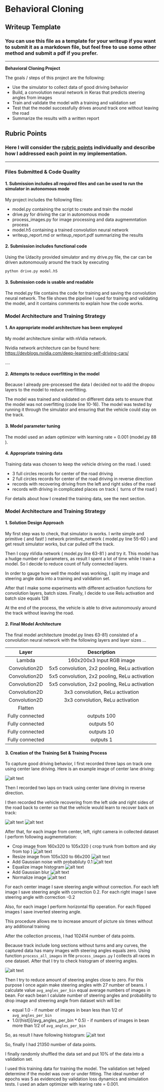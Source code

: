 # **Behavioral Cloning**

## Writeup Template

### You can use this file as a template for your writeup if you want to submit it as a markdown file, but feel free to use some other method and submit a pdf if you prefer.

---

**Behavioral Cloning Project**

The goals / steps of this project are the following:
* Use the simulator to collect data of good driving behavior
* Build, a convolution neural network in Keras that predicts steering angles from images
* Train and validate the model with a training and validation set
* Test that the model successfully drives around track one without leaving the road
* Summarize the results with a written report


[//]: # (Image References)

[image1]: ./out_images/sample_Original.jpg "Original image"
[image2]: ./out_images/sample_Cropped.jpg "Cropped image"
[image3]: ./out_images/sample_Resized.jpg "Resized image"
[image4]: ./out_images/sample_GaussianNoised.jpg "Gaussian Noised image"
[image5]: ./out_images/sample_HistogramEqualized.jpg "Histogram Equalized image"
[image6]: ./out_images/sample_GaussianBlurred.jpg "Gaussian Blur image"
[image7]: ./out_images/sample_Normalized.jpg "Normalized image"
[image8]: ./out_images/left_recovery.jpg "Left Recovery image"
[image9]: ./out_images/right_recovery.jpg "Right Recovery Image"
[hist1]: ./out_images/angles_hist.jpg "Steering angles histogram"
[hist2]: ./out_images/angles_hist_normal.jpg "Steering angles histogram"

## Rubric Points
### Here I will consider the [rubric points](https://review.udacity.com/#!/rubrics/432/view) individually and describe how I addressed each point in my implementation.

---
### Files Submitted & Code Quality

#### 1. Submission includes all required files and can be used to run the simulator in autonomous mode

My project includes the following files:
* model.py containing the script to create and train the model
* drive.py for driving the car in autonomous mode
* process_images.py for image processing and data augmemntation process
* model.h5 containing a trained convolution neural network
* writeup_report.md or writeup_report.pdf summarizing the results

#### 2. Submission includes functional code
Using the Udacity provided simulator and my drive.py file, the car can be driven autonomously around the track by executing
```sh
python drive.py model.h5
```

#### 3. Submission code is usable and readable

The model.py file contains the code for training and saving the convolution neural network. The file shows the pipeline I used for training and validating the model, and it contains comments to explain how the code works.

### Model Architecture and Training Strategy

#### 1. An appropriate model architecture has been employed

My model architecture similar with nVidia network.

Nvidia network architecture can be found here: https://devblogs.nvidia.com/deep-learning-self-driving-cars/

....

#### 2. Attempts to reduce overfitting in the model

Because I already pre-processed the data I decided not to add the dropou layers to the model to reduce overfitting.

The model was trained and validated on different data sets to ensure that the model was not overfitting (code line 10-16). The model was tested by running it through the simulator and ensuring that the vehicle could stay on the track.

#### 3. Model parameter tuning

The model used an adam optimizer with learning rate = 0.001 (model.py 88 ).

#### 4. Appropriate training data

Training data was chosen to keep the vehicle driving on the road. I used:
* 3 full circles records for center of the road driving
* 2 full circles records for center of the road driving in reverse direction
* records with recovering driving from the left and right sides of the road
* records with driving in complicated places on track (  turns of the road )



For details about how I created the training data, see the next section.

### Model Architecture and Training Strategy

#### 1. Solution Design Approach

My first step was to check, that simulator is works. I write simple and primitive ( and fast! ) network primitive_network ( model.py line 55-60 ) and get result simulator works, but car pulled off the track.

Then I copy nVidia network ( model.py line 63-81 ) and try it. This model has a hudge number of parameters, as result I spent a lot of time while I train a model. So I decide to reduce count of fully connected layers.

In order to gauge how well the model was working, I split my image and steering angle data into a training and validation set.

After that I make some experiments with different activation functions for convolution layers, batch sizes. Finally, I decide to use Relu activation and batch size equals 128

At the end of the process, the vehicle is able to drive autonomously around the track without leaving the road.

#### 2. Final Model Architecture

The final model architecture (model.py lines 63-81) consisted of a convolution neural network with the following layers and layer sizes ...

| Layer         		|     Description	        					|
|:---------------------:|:---------------------------------------------:|
| Lambda         		| 160x200x3 Input RGB image   					|
| Convolution2D			| 5х5 convolution, 2x2 pooling, ReLu activation	|
| Convolution2D			| 5х5 convolution, 2x2 pooling, ReLu activation	|
| Convolution2D			| 5х5 convolution, 2x2 pooling, ReLu activation	|
| Convolution2D			| 3х3 convolution, ReLu activation	            |
| Convolution2D			| 3х3 convolution, ReLu activation	            |
| Flatten				|      									        |
| Fully connected		| outputs 100									|
| Fully connected		| outputs 50									|
| Fully connected		| outputs 10									|
| Fully connected		| outputs 1										|


#### 3. Creation of the Training Set & Training Process


To capture good driving behavior, I first recorded three laps on track one using center lane driving. Here is an example image of center lane driving:

![alt text][image1]

Then I recorded two laps on track using center lane driving in reverse direction.

I then recorded the vehicle recovering from the left side and right sides of the road back to center so that the vehicle would learn to recover back on track:

![alt text][image8]
![alt text][image9]

After that, for each image from center, left, right camera in collected dataset I perform following augmemntation:
* Crop image from 160x320 to 105x320 ( crop trunk from bottom and sky from top )
![alt text][image2]
* Resize image from 105x320 to 66x200
![alt text][image3]
* Add Gaussian noise with probabiluty 0.1
![alt text][image4]
* Equalize image histogram
![alt text][image5]
* Add Gaussian blur
![alt text][image6]
* Normalize image
![alt text][image7]

For each center image I save steering angle without correction. For each left image I save steering angle with correction 0.2. For each right image I save steering angle with correction -0.2

Also, for each image I perform horizontal flip operation. For each flipped images I save inverted steering angle.

This procedure allows me to increase amount of picture six times without any additional training


After the collection process, I had 102414 number of data points.


Because track include long sections without turns and any curves, the captured data has many images with steering angles equals zero.
Using function `process_all_images` in file `process_images.py` I collects all races in one dataset. After that I try to check histogram of steering angles.

![alt text][hist1]



Then I try to reduce amount of steering angles close to zero. For this purpose I once again make steering angles with 27 number of beans. I calculate value `avg_angles_per_bin` equal average numbers of images in bean. For each bean I calulate number of steering angles and probability to drop image and streering angle from dataset wich will be:
* equal 1.0 - if number of images in bean less than 1/2 of `avg_angles_per_bin`
* 1.0/(hist[i]/avg_angles_per_bin * 0.5) - if numbers of images in bean more than 1/2 of `avg_angles_per_bin`


So, as result I have following histogram:
![alt text][hist2]

So, finally I had 21350 number of data points.

I finally randomly shuffled the data set and put 10% of the data into a validation set.

I used this training data for training the model. The validation set helped determine if the model was over or under fitting. The ideal number of epochs was 5 as evidenced by validation loss dynamics and simulation tests. I used an adam optimizer with learing rate = 0.001.
